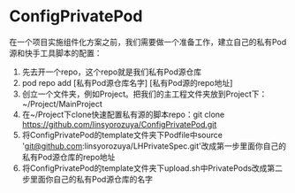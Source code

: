 # ConfigPrivatePod

在一个项目实施组件化方案之前，我们需要做一个准备工作，建立自己的私有Pod源和快手工具脚本的配置：

1. 先去开一个repo，这个repo就是我们私有Pod源仓库
2. pod repo add [私有Pod源仓库名字] [私有Pod源的repo地址]
3. 创立一个文件夹，例如Project。把我们的主工程文件夹放到Project下：~/Project/MainProject
4. 在~/Project下clone快速配置私有源的脚本repo：git clone https://github.com/linsyorozuya/ConfigPrivatePod.git
5. 将ConfigPrivatePod的template文件夹下Podfile中source 'git@github.com:linsyorozuya/LHPrivateSpec.git'改成第一步里面你自己的私有Pod源仓库的repo地址
6. 将ConfigPrivatePod的template文件夹下upload.sh中PrivatePods改成第二步里面你自己的私有Pod源仓库的名字
